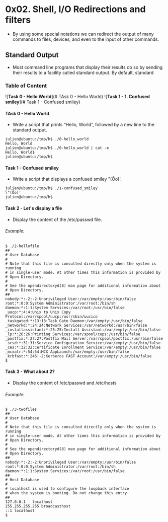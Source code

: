 # 0x02. Shell, I/O Redirections and filters
  * By using some special notations we can redirect the output of many commands to files, devices, and even to the input of other commands.

## Standard Output

  * Most command line programs that display their results do so by sending their results to a facility called standard output. By default, standard

### Table of Content

![**Task 0 - Hello World**](# TAsk 0 - Hello World)
![**Task 1 - 1. Confused smiley**](# Task 1 - Confused smiley)
![]()


#### TAsk 0 - Hello World ####

* Write a script that prints “Hello, World”, followed by a new line to the standard output.
~~~
julien@ubuntu:/tmp/h$ ./0-hello_world 
Hello, World
julien@ubuntu:/tmp/h$ ./0-hello_world | cat -e
Hello, World$
julien@ubuntu:/tmp/h$
~~~


#### Task 1 - Confused smiley ####

* Write a script that displays a confused smiley \"(Ôo)'.
~~~
julien@ubuntu:/tmp/h$ ./1-confused_smiley 
\"(Ôo)'
julien@ubuntu:/tmp/h$ 
~~~

#### Task 2 - Let's display a file ####

* Display the content of the /etc/passwd file.

###### Example: ######
~~~
$ ./2-hellofile
##
# User Database
#
# Note that this file is consulted directly only when the system is running
# in single-user mode. At other times this information is provided by
# Open Directory.
#
# See the opendirectoryd(8) man page for additional information about
# Open Directory.
##
nobody:*:-2:-2:Unprivileged User:/var/empty:/usr/bin/false
root:*:0:0:System Administrator:/var/root:/bin/sh
daemon:*:1:1:System Services:/var/root:/usr/bin/false
_uucp:*:4:4:Unix to Unix Copy Protocol:/var/spool/uucp:/usr/sbin/uucico
_taskgated:*:13:13:Task Gate Daemon:/var/empty:/usr/bin/false
_networkd:*:24:24:Network Services:/var/networkd:/usr/bin/false
_installassistant:*:25:25:Install Assistant:/var/empty:/usr/bin/false
_lp:*:26:26:Printing Services:/var/spool/cups:/usr/bin/false
_postfix:*:27:27:Postfix Mail Server:/var/spool/postfix:/usr/bin/false
_scsd:*:31:31:Service Configuration Service:/var/empty:/usr/bin/false
_ces:*:32:32:Certificate Enrollment Service:/var/empty:/usr/bin/false
_mcxalr:*:54:54:MCX AppLaunch:/var/empty:/usr/bin/false
_krbfast:*:246:-2:Kerberos FAST Account:/var/empty:/usr/bin/false
$
~~~


#### Task 3 -  What about 2? ####

* Display the content of /etc/passwd and /etc/hosts

###### Example: ######
~~~
$ ./3-twofiles
##
# User Database
#
# Note that this file is consulted directly only when the system is running
# in single-user mode. At other times this information is provided by
# Open Directory.
#
# See the opendirectoryd(8) man page for additional information about
# Open Directory.
##
nobody:*:-2:-2:Unprivileged User:/var/empty:/usr/bin/false
root:*:0:0:System Administrator:/var/root:/bin/sh
daemon:*:1:1:System Services:/var/root:/usr/bin/false
##
# Host Database
#
# localhost is used to configure the loopback interface
# when the system is booting. Do not change this entry.
##
127.0.0.1   localhost
255.255.255.255 broadcasthost
::1 localhost
$
~~~
